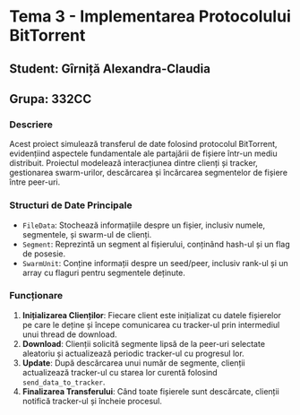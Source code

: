 # Tema 3 - Implementarea Protocolului BitTorrent

## Student: Gîrniță Alexandra-Claudia
## Grupa: 332CC

### Descriere
Acest proiect simulează transferul de date folosind protocolul BitTorrent, evidențiind aspectele fundamentale ale partajării de fișiere într-un mediu distribuit. Proiectul modelează interacțiunea dintre clienți și tracker, gestionarea swarm-urilor, descărcarea și încărcarea segmentelor de fișiere între peer-uri.

### Structuri de Date Principale
- `FileData`: Stochează informațiile despre un fișier, inclusiv numele, segmentele, și swarm-ul de clienți.
- `Segment`: Reprezintă un segment al fișierului, conținând hash-ul și un flag de posesie.
- `SwarmUnit`: Conține informații despre un seed/peer, inclusiv rank-ul și un array cu flaguri pentru segmentele deținute.

### Funcționare
1. **Inițializarea Clienților**: Fiecare client este inițializat cu datele fișierelor pe care le deține și începe comunicarea cu tracker-ul prin intermediul unui thread de download.
2. **Download**: Clienții solicită segmente lipsă de la peer-uri selectate aleatoriu și actualizează periodic tracker-ul cu progresul lor.
3. **Update**: După descărcarea unui număr de segmente, clienții actualizează tracker-ul cu starea lor curentă folosind `send_data_to_tracker`.
4. **Finalizarea Transferului**: Când toate fișierele sunt descărcate, clienții notifică tracker-ul și încheie procesul.
